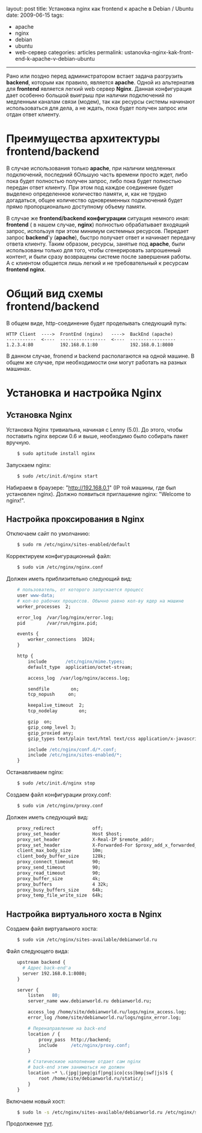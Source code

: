 layout: post
title: Установка nginx как frontend к apache в Debian / Ubuntu
date: 2009-06-15
tags:
- apache
- nginx
- debian
- ubuntu
- web-сервер
categories: articles
permalink: ustanovka-nginx-kak-front-end-k-apache-v-debian-ubuntu

---

Рано или поздно перед администратором встает задача разгрузить **backend**, которым как правило, является **apache**. Одной из альтернатив для **frontend** является легкий web сервер **Nginx**. Данная конфигурация дает особенно большой выигрыш при наличии подключений по медленным каналам связи (модем), так как ресурсы системы начинают использоваться для дела, а не ждать, пока будет получен запрос или отдан ответ клиенту.

<!-- more -->

Преимущества архитектуры frontend/backend
===========================================
В случае использования только **apache**, при наличии медленных подключений, последний бОльшую часть времени просто ждет, либо пока будет полностью получен запрос, либо пока будет полностью передан ответ клиенту. При этом под каждое соединение будет выделено определенное количество памяти, и, как не трудно догадаться, общее количество одновременных подключений будет прямо пропорционально доступному объему памяти.

В случае же **frontend/backend конфигурации** ситуация немного иная:  **frontend** ( в нашем случае, **nginx**) полностью обрабатывает входящий запрос, используя при этом минимум системных ресурсов. Передает запрос  **backend**'у (**apache**), быстро получает ответ и начинает передачу ответа клиенту. Таким образом, ресурсы, занятые под **apache**, были использованы только для того, чтобы сгенерировать запрошенный контент, и были сразу возвращены системе после завершения работы. А с клиентом общается лишь легкий и не требовательный к ресурсам **frontend nginx**.

Общий вид схемы frontend/backend
==================================
В общем виде, http-соединение будет проделывать следующий путь:

    HTTP Client  ---->  FrontEnd (nginx)   ---->  BackEnd (apache)
    -----------  <----  -----------------  <----  -----------------
    1.2.3.4:80          192.168.0.1:80            192.168.0.1:8080

В данном случае, fronend и backend располагаются на одной машине. В общем же случае, при необходимости они могут работать на разных машинах.

Установка и настройка Nginx
===========================

Установка Nginx
---------------
Установка Nginx тривиальна, начиная с Lenny (5.0). До этого, чтобы поставить nginx версии 0.6 и выше, необходимо было собирать пакет вручную.

``` bash
    $ sudo aptitude install nginx
```
Запускаем nginx:

``` bash
    $ sudo /etc/init.d/nginx start
```
Набираем в браузере: "http://192.168.0.1" (IP той машины, где был установлен nginx). Должно появиться приглашение nginx: "Welcome to nginx!".

Настройка проксирования в Nginx
-------------------------------
Отключаем сайт по умолчанию:

``` bash
    $ sudo rm /etc/nginx/sites-enabled/default
```
Корректируем конфигурационный файл:

``` bash
    $ sudo vim /etc/nginx/nginx.conf
```
Должен иметь приблизительно следующий вид:

``` apache
    # пользователь, от которого запускается процесс
    user www-data;
    # кол-во рабочих процессов. Обычно равно кол-ву ядер на машине
    worker_processes  2;

    error_log  /var/log/nginx/error.log;
    pid        /var/run/nginx.pid;

    events {
        worker_connections  1024;
    }

    http {
        include       /etc/nginx/mime.types;
        default_type  application/octet-stream;

        access_log  /var/log/nginx/access.log;

        sendfile        on;
        tcp_nopush     on;

        keepalive_timeout  2;
        tcp_nodelay        on;

        gzip  on;
        gzip_comp_level 3;
        gzip_proxied any;
        gzip_types text/plain text/html text/css application/x-javascript text/xml application/xml application/xml+rss text/javascript;

        include /etc/nginx/conf.d/*.conf;
        include /etc/nginx/sites-enabled/*;
    }
```
Останавливаем nginx:

``` bash
    $ sudo /etc/init.d/nginx stop
```
Создаем файл конфигурации proxy.conf:

``` bash
    $ sudo vim /etc/nginx/proxy.conf
```
Должен иметь следующий вид:

``` apache
    proxy_redirect              off;
    proxy_set_header            Host $host;
    proxy_set_header            X-Real-IP $remote_addr;
    proxy_set_header            X-Forwarded-For $proxy_add_x_forwarded_for;
    client_max_body_size        10m;
    client_body_buffer_size     128k;
    proxy_connect_timeout       90;
    proxy_send_timeout          90;
    proxy_read_timeout          90;
    proxy_buffer_size           4k;
    proxy_buffers               4 32k;
    proxy_busy_buffers_size     64k;
    proxy_temp_file_write_size  64k;
```
Настройка виртуального хоста в Nginx
------------------------------------
Создаем файл виртуального хоста:

``` bash
    $ sudo vim /etc/nginx/sites-available/debianworld.ru
```
Файл следующего вида:

``` apache
    upstream backend {
      # Адрес back-end'a
      server 192.168.0.1:8080;
    }

    server {
        listen   80;
        server_name www.debianworld.ru debianworld.ru;

        access_log /home/site/debianworld.ru/logs/nginx_access.log;
        error_log /home/site/debianworld.ru/logs/nginx_error.log;

        # Перенаправление на back-end
        location / {
            proxy_pass  http://backend;
            include     /etc/nginx/proxy.conf;
        }

        # Статическиое наполнение отдает сам nginx
        # back-end этим заниматься не должен
        location ~* \.(jpg|jpeg|gif|png|ico|css|bmp|swf|js)$ {
            root /home/site/debianworld.ru/static/;
        }
    }
```

Включаем новый хост:

``` bash
    $ sudo ln -s /etc/nginx/sites-available/debianworld.ru /etc/nginx/sites-enabled/debianworld.ru
```

Продолжение [тут](/articles/ustanovka-nginx-kak-front-end-k-apache-v-debian-ubuntu-2).
